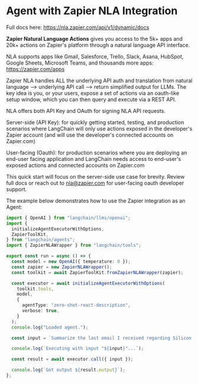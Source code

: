 # Agent with Zapier NLA Integration

Full docs here: https://nla.zapier.com/api/v1/dynamic/docs

**Zapier Natural Language Actions** gives you access to the 5k+ apps and 20k+ actions on Zapier's platform through a
natural language API interface.

NLA supports apps like Gmail, Salesforce, Trello, Slack, Asana, HubSpot, Google Sheets, Microsoft Teams, and thousands
more apps: https://zapier.com/apps

Zapier NLA handles ALL the underlying API auth and translation from natural language --> underlying API call --> return
simplified output for LLMs. The key idea is you, or your users, expose a set of actions via an oauth-like setup window,
which you can then query and execute via a REST API.

NLA offers both API Key and OAuth for signing NLA API requests.

Server-side (API Key): for quickly getting started, testing, and production scenarios where LangChain will only use
actions exposed in the developer's Zapier account (and will use the developer's connected accounts on Zapier.com)

User-facing (Oauth): for production scenarios where you are deploying an end-user facing application and LangChain needs
access to end-user's exposed actions and connected accounts on Zapier.com

This quick start will focus on the server-side use case for brevity. Review full docs or reach out to nla@zapier.com for
user-facing oauth developer support.

The example below demonstrates how to use the Zapier integration as an Agent:

```typescript
import { OpenAI } from "langchain/llms/openai";
import {
  initializeAgentExecutorWithOptions,
  ZapierToolKit,
} from "langchain/agents";
import { ZapierNLAWrapper } from "langchain/tools";

export const run = async () => {
  const model = new OpenAI({ temperature: 0 });
  const zapier = new ZapierNLAWrapper();
  const toolkit = await ZapierToolKit.fromZapierNLAWrapper(zapier);

  const executor = await initializeAgentExecutorWithOptions(
    toolkit.tools,
    model,
    {
      agentType: "zero-shot-react-description",
      verbose: true,
    }
  );
  console.log("Loaded agent.");

  const input = `Summarize the last email I received regarding Silicon Valley Bank. Send the summary to the #test-zapier Slack channel.`;

  console.log(`Executing with input "${input}"...`);

  const result = await executor.call({ input });

  console.log(`Got output ${result.output}`);
};
```
